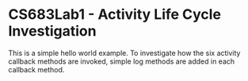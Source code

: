# CS683Lab1 - Activity Life Cycle Investigation
This is a simple hello world example. To investigate how the six activity callback methods are invoked, simple log methods are added in each callback method.

